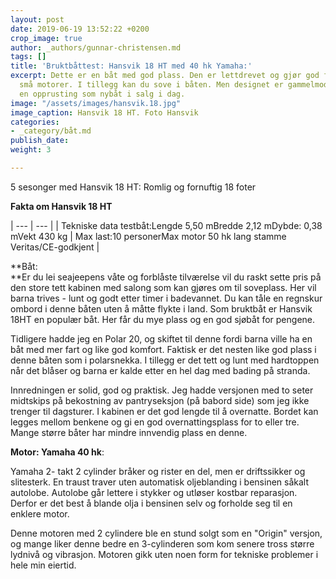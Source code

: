 ```yaml
---
layout: post
date: 2019-06-19 13:52:22 +0200
crop_image: true
author: _authors/gunnar-christensen.md
tags: []
title: 'Bruktbåttest: Hansvik 18 HT med 40 hk Yamaha:'
excerpt: Dette er en båt med god plass. Den er lettdrevet og gjør god fart med relativt
  små motorer. I tillegg kan du sove i båten. Men designet er gammelmodig og trenger
  en opprusting som nybåt i salg i dag.
image: "/assets/images/hansvik.18.jpg"
image_caption: Hansvik 18 HT. Foto Hansvik
categories:
- _category/båt.md
publish_date: 
weight: 3

---
```

5 sesonger med Hansvik 18 HT: Romlig og fornuftig 18 foter

**Fakta om Hansvik 18 HT**

| --- | --- |
| Tekniske data testbåt:Lengde 5,50 mBredde 2,12 mDybde: 0,38 mVekt 430 kg | Max last:10 personerMax motor 50 hk lang stamme Veritas/CE-godkjent |

**Båt:   
**Er du lei seajeepens våte og forblåste tilværelse vil du raskt sette pris på den store tett kabinen med salong som kan gjøres om til soveplass. Her vil barna trives - lunt og godt etter timer i badevannet. Du kan tåle en regnskur ombord i denne båten uten å måtte flykte i land. Som bruktbåt er Hansvik 18HT en populær båt. Her får du mye plass og en god sjøbåt for pengene.

Tidligere hadde jeg en Polar 20, og skiftet til denne fordi barna ville ha en båt med mer fart og like god komfort. Faktisk er det nesten like god plass i denne båten som i polarsnekka. I tillegg er det tett og lunt med hardtoppen når det blåser og barna er kalde etter en hel dag med bading på stranda.

Innredningen er solid, god og praktisk. Jeg hadde versjonen med to seter midtskips på bekostning av pantryseksjon (på babord side) som jeg ikke trenger til dagsturer. I kabinen er det god lengde til å overnatte. Bordet kan legges mellom benkene og gi en god overnattingsplass for to eller tre. Mange større båter har mindre innvendig plass en denne.

**Motor: Yamaha 40 hk**: 

Yamaha 2- takt 2 cylinder bråker og rister en del, men er driftssikker og slitesterk. En traust traver uten automatisk oljeblanding i bensinen såkalt autolobe. Autolobe går lettere i stykker og utløser kostbar reparasjon. Derfor er det best å blande olja i bensinen selv og forholde seg til en enklere motor.

Denne motoren med 2 cylindere ble en stund solgt som en "Origin" versjon, og mange liker denne bedre en 3-cylinderen som kom senere tross større lydnivå og vibrasjon. Motoren gikk uten noen form for tekniske problemer i hele min eiertid.